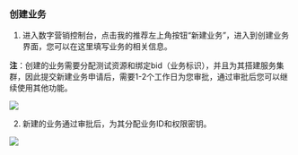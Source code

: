 
### 创建业务

1) 进入数字营销控制台，点击我的推荐左上角按钮“新建业务”，进入到创建业务界面，您可以在这里填写业务的相关信息。

**注**：创建的业务需要分配测试资源和绑定bid（业务标识），并且为其搭建服务集群，因此提交新建业务申请后，需要1-2个工作日为您审批，通过审批后您可以继续使用其他功能。

![](http://imgcache.tcecqpoc.fsphere.cn/image/mc.qcloudimg.com/static/img/e922622dd9107e5a3560a3c42f0713f3/image.png)

2) 新建的业务通过审批后，为其分配业务ID和权限密钥。

![](http://imgcache.tcecqpoc.fsphere.cn/image/mc.qcloudimg.com/static/img/92e49ba90dd1d6ae51474b0394aac7cd/image.png)
